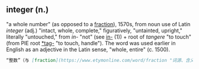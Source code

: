 ## integer (n.)

"a whole number" (as opposed to a [fraction](https://www.etymonline.com/word/fraction "Etymology, meaning and definition of fraction ")), 1570s, from noun use of Latin _integer_ (adj.) "intact, whole, complete," figuratively, "untainted, upright," literally "untouched," from _in-_ "not" (see [in-](https://www.etymonline.com/word/in-#etymonline_v_6284 "Etymology, meaning and definition of in- ") (1)) + root of _tangere_ "to touch" (from PIE root [\*tag-](https://www.etymonline.com/word/*tag- "Etymology, meaning and definition of *tag- ") "to touch, handle"). The word was used earlier in English as an adjective in the Latin sense, "whole, entire" (c. 1500).

```md
“整数”（与 [fraction](https://www.etymonline.com/word/fraction "词源、含义及定义") (分数) 相对），出现于1570年代，来自拉丁语 _integer_ (形容词) 的名词用法，意思是“完整的，整体的，完全的”，比喻义为“未被污染的，正直的”，字面意思为“未触动的”，由 _in-_ (不) （见 [in-](https://www.etymonline.com/word/in-#etymonline_v_6284 "词源、含义及定义") (1)） + 动词根 _tangere_ (触碰) 组成 (源于原始印欧语词根 [\*tag-](https://www.etymonline.com/word/*tag- "词源、含义及定义") 意思是“触碰，处理”)。这个词在英语中早期作为形容词使用，意为“完整的，所有的”（约1500年）。
```